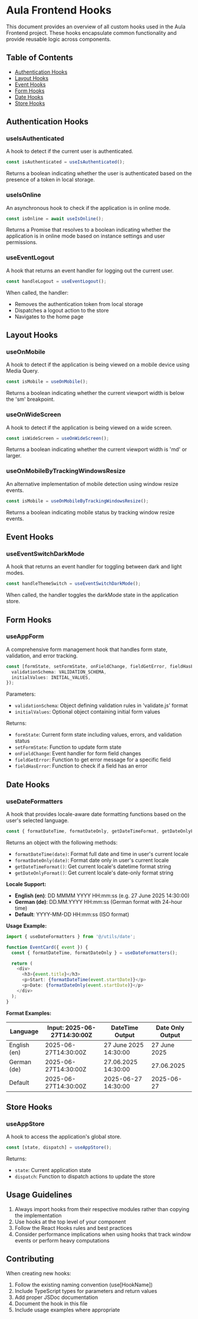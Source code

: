 # Aula Frontend Hooks

This document provides an overview of all custom hooks used in the Aula Frontend project. These hooks encapsulate common functionality and provide reusable logic across components.

## Table of Contents

- [Authentication Hooks](#authentication-hooks)
- [Layout Hooks](#layout-hooks)
- [Event Hooks](#event-hooks)
- [Form Hooks](#form-hooks)
- [Date Hooks](#date-hooks)
- [Store Hooks](#store-hooks)

## Authentication Hooks

### useIsAuthenticated

A hook to detect if the current user is authenticated.

```typescript
const isAuthenticated = useIsAuthenticated();
```

Returns a boolean indicating whether the user is authenticated based on the presence of a token in local storage.

### useIsOnline

An asynchronous hook to check if the application is in online mode.

```typescript
const isOnline = await useIsOnline();
```

Returns a Promise that resolves to a boolean indicating whether the application is in online mode based on instance settings and user permissions.

### useEventLogout

A hook that returns an event handler for logging out the current user.

```typescript
const handleLogout = useEventLogout();
```

When called, the handler:

- Removes the authentication token from local storage
- Dispatches a logout action to the store
- Navigates to the home page

## Layout Hooks

### useOnMobile

A hook to detect if the application is being viewed on a mobile device using Media Query.

```typescript
const isMobile = useOnMobile();
```

Returns a boolean indicating whether the current viewport width is below the 'sm' breakpoint.

### useOnWideScreen

A hook to detect if the application is being viewed on a wide screen.

```typescript
const isWideScreen = useOnWideScreen();
```

Returns a boolean indicating whether the current viewport width is 'md' or larger.

### useOnMobileByTrackingWindowsResize

An alternative implementation of mobile detection using window resize events.

```typescript
const isMobile = useOnMobileByTrackingWindowsResize();
```

Returns a boolean indicating mobile status by tracking window resize events.

## Event Hooks

### useEventSwitchDarkMode

A hook that returns an event handler for toggling between dark and light modes.

```typescript
const handleThemeSwitch = useEventSwitchDarkMode();
```

When called, the handler toggles the darkMode state in the application store.

## Form Hooks

### useAppForm

A comprehensive form management hook that handles form state, validation, and error tracking.

```typescript
const [formState, setFormState, onFieldChange, fieldGetError, fieldHasError] = useAppForm({
  validationSchema: VALIDATION_SCHEMA,
  initialValues: INITIAL_VALUES,
});
```

Parameters:

- `validationSchema`: Object defining validation rules in 'validate.js' format
- `initialValues`: Optional object containing initial form values

Returns:

- `formState`: Current form state including values, errors, and validation status
- `setFormState`: Function to update form state
- `onFieldChange`: Event handler for form field changes
- `fieldGetError`: Function to get error message for a specific field
- `fieldHasError`: Function to check if a field has an error

## Date Hooks

### useDateFormatters

A hook that provides locale-aware date formatting functions based on the user's selected language.

```typescript
const { formatDateTime, formatDateOnly, getDateTimeFormat, getDateOnlyFormat } = useDateFormatters();
```

Returns an object with the following methods:

- `formatDateTime(date)`: Format full date and time in user's current locale
- `formatDateOnly(date)`: Format date only in user's current locale
- `getDateTimeFormat()`: Get current locale's datetime format string
- `getDateOnlyFormat()`: Get current locale's date-only format string

**Locale Support:**

- **English (en)**: DD MMMM YYYY HH:mm:ss (e.g. 27 June 2025 14:30:00)
- **German (de)**: DD.MM.YYYY HH:mm:ss (German format with 24-hour time)
- **Default**: YYYY-MM-DD HH:mm:ss (ISO format)

**Usage Example:**

```typescript
import { useDateFormatters } from '@/utils/date';

function EventCard({ event }) {
  const { formatDateTime, formatDateOnly } = useDateFormatters();

  return (
    <div>
      <h3>{event.title}</h3>
      <p>Start: {formatDateTime(event.startDate)}</p>
      <p>Date: {formatDateOnly(event.startDate)}</p>
    </div>
  );
}
```

**Format Examples:**

| Language     | Input: 2025-06-27T14:30:00Z | DateTime Output        | Date Only Output |
| ------------ | --------------------------- | ---------------------- | ---------------- |
| English (en) | 2025-06-27T14:30:00Z        | 27 June 2025 14:30:00  | 27 June 2025     |
| German (de)  | 2025-06-27T14:30:00Z        | 27.06.2025 14:30:00    | 27.06.2025       |
| Default      | 2025-06-27T14:30:00Z        | 2025-06-27 14:30:00    | 2025-06-27       |

## Store Hooks

### useAppStore

A hook to access the application's global store.

```typescript
const [state, dispatch] = useAppStore();
```

Returns:

- `state`: Current application state
- `dispatch`: Function to dispatch actions to update the store

## Usage Guidelines

1. Always import hooks from their respective modules rather than copying the implementation
2. Use hooks at the top level of your component
3. Follow the React Hooks rules and best practices
4. Consider performance implications when using hooks that track window events or perform heavy computations

## Contributing

When creating new hooks:

1. Follow the existing naming convention (use[HookName])
2. Include TypeScript types for parameters and return values
3. Add proper JSDoc documentation
4. Document the hook in this file
5. Include usage examples where appropriate
